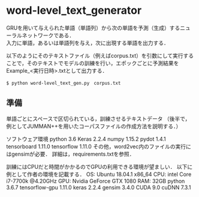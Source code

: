 # word-level_text_generator

GRUを用いて与えられた単語（単語列）から次の単語を予測（生成）するニューラルネットワークである．<br>
入力に単語，あるいは単語列を与え，次に出現する単語を出力する．

以下のようにそのテキストファイル（例えばcorpus.txt）を引数にして実行することで，そのテキストでモデルの訓練を行い，エポックごとに予測結果をExample_<実行日時>.txtとして出力する．
```
$ python word-level_text_gen.py　corpus.txt
```

## 準備

単語ごとにスペースで区切られている，訓練させるテキストデータ
（後半で，例としてJUMMAN++を用いたコーパスファイルの作成方法を説明する．）

ソフトウェア環境
python 3.6
Keras 2.2.4
numpy 1.15.2
pydot 1.4.1
tensorboard 1.11.0
tensorflow 1.11.0
その他，word2vec内のファイルの実行にはgensimが必要．
詳細は，requirements.txtを参照． 


訓練にはCPUだと時間がかかるのでGPUの利用できる環境が望ましい．
以下に例として作者の環境を記載する．
  OS: Ubuntu 18.04.1 x86\_64
  CPU: intel Core i7-7700k @4.20GHz
  GPU: Nvidia GeForce GTX 1080
  RAM: 32GB
  python 3.6.7
  tensorflow-gpu 1.11.0
  keras 2.2.4
  gensim 3.4.0
  CUDA 9.0
  cuDNN 7.3.1
